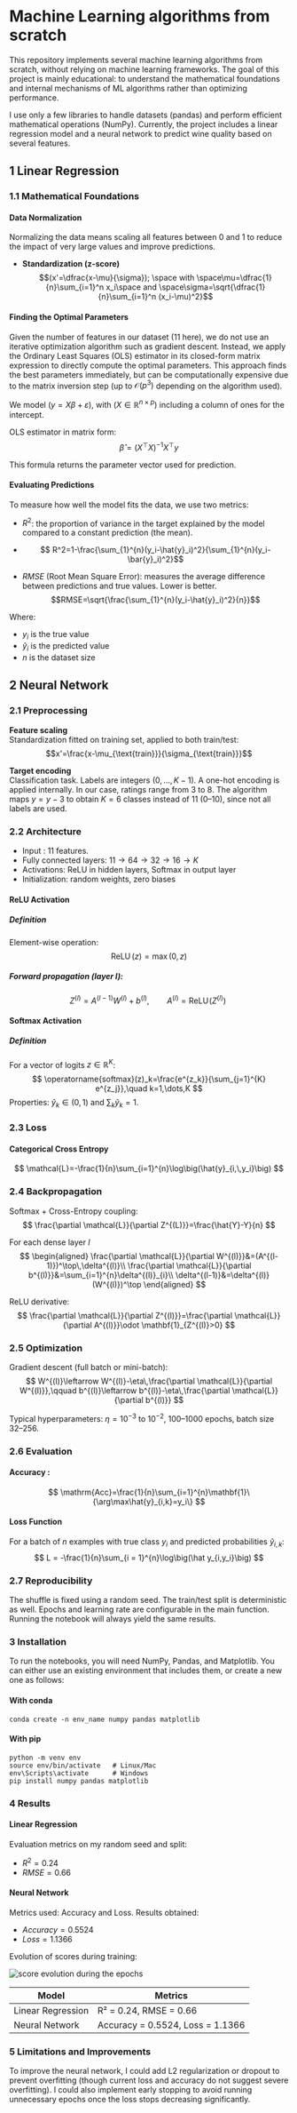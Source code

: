 # Machine Learning algorithms from scratch

This repository implements several machine learning algorithms from scratch, without relying on machine learning frameworks.
The goal of this project is mainly educational: to understand the mathematical foundations and internal mechanisms of ML algorithms rather than optimizing performance.

I use only a few libraries to handle datasets (pandas) and perform efficient mathematical operations (NumPy).
Currently, the project includes a linear regression model and a neural network to predict wine quality based on several features.
## 1 Linear Regression

### 1.1 Mathematical Foundations

#### Data Normalization

Normalizing the data means scaling all features between 0 and 1 to reduce the impact of very large values and improve predictions.

- **Standardization (z-score)**
  $$(x'=\dfrac{x-\mu}{\sigma}); \space with \space\mu=\dfrac{1}{n}\sum_{i=1}^n x_i\space and \space\sigma=\sqrt{\dfrac{1}{n}\sum_{i=1}^n (x_i-\mu)^2}$$
  
#### Finding the Optimal Parameters

Given the number of features in our dataset (11 here), we do not use an iterative optimization algorithm such as gradient descent.
Instead, we apply the Ordinary Least Squares (OLS) estimator in its closed-form matrix expression to directly compute the optimal parameters.
This approach finds the best parameters immediately, but can be computationally expensive due to the matrix inversion step (up to $\mathcal{O}(p^3)$ depending on the algorithm used).

We model $(y=X\beta+\varepsilon)$, with $(X\in\mathbb{R}^{n\times p}$) including a column of ones for the intercept.

OLS estimator in matrix form:
$$\hat{\beta}=(X^\top X)^{-1}X^\top y$$

This formula returns the parameter vector used for prediction.
#### Evaluating Predictions

To measure how well the model fits the data, we use two metrics:

- $R^2$: the proportion of variance in the target explained by the model compared to a constant prediction (the mean).
- $$ R^2=1-\frac{\sum_{1}^{n}(y_i-\hat{y}_i)^2}{\sum_{1}^{n}(y_i-\bar{y}_i)^2}$$

- $RMSE$ (Root Mean Square Error): measures the average difference between predictions and true values. Lower is better.
$$RMSE=\sqrt{\frac{\sum_{1}^{n}(y_i-\hat{y}_i)^2}{n}}$$

Where:
- $y_i$ is the true value
- $\hat{y}_i$ is the predicted value
- $n$ is the dataset size


## 2 Neural Network

### 2.1 Preprocessing

**Feature scaling**  
Standardization fitted on training set, applied to both train/test:
 $$x'=\frac{x-\mu_{\text{train}}}{\sigma_{\text{train}}}$$

**Target encoding**  
Classification task. Labels are integers $(0,\dots,K-1)$. A one-hot encoding is applied internally. In our case, ratings range from 3 to 8. The algorithm maps $y=y-3$ to obtain $K=6$ classes instead of 11 (0–10), since not all labels are used.

### 2.2 Architecture

- Input : 11 features.  
- Fully connected layers: $11\to64\to32\to16\to K$
- Activations: ReLU in hidden layers, Softmax in output layer
- Initialization: random weights, zero biases

#### ReLU Activation

##### Definition
Element-wise operation:
$$
\operatorname{ReLU}(z)=\max(0,z)
$$
##### Forward propagation (layer $l$):
$$
Z^{(l)}=A^{(l-1)}W^{(l)}+b^{(l)},\qquad
A^{(l)}=\mathrm{ReLU}\!\big(Z^{(l)}\big)\
$$

#### Softmax Activation

##### Definition
For a vector of logits $z\in\mathbb{R}^K$:
$$
\operatorname{softmax}(z)_k=\frac{e^{z_k}}{\sum_{j=1}^{K} e^{z_j}},\quad k=1,\dots,K
$$
Properties: $\hat y_k\in(0,1)$ and $\sum_k \hat y_k=1$.




### 2.3 Loss

#### Categorical Cross Entropy
$$
\mathcal{L}=-\frac{1}{n}\sum_{i=1}^{n}\log\big(\hat{y}_{i,\,y_i}\big)
$$

### 2.4 Backpropagation

Softmax + Cross-Entropy coupling:
$$
\frac{\partial \mathcal{L}}{\partial Z^{(L)}}=\frac{\hat{Y}-Y}{n}
$$

For each dense layer $l$
$$
\begin{aligned}
\frac{\partial \mathcal{L}}{\partial W^{(l)}}&=(A^{(l-1)})^\top\,\delta^{(l)}\\
\frac{\partial \mathcal{L}}{\partial b^{(l)}}&=\sum_{i=1}^{n}\delta^{(l)}_{i}\\
\delta^{(l-1)}&=\delta^{(l)}(W^{(l)})^\top
\end{aligned}
$$

ReLU derivative:
$$
\frac{\partial \mathcal{L}}{\partial Z^{(l)}}=\frac{\partial \mathcal{L}}{\partial A^{(l)}}\odot \mathbf{1}_{Z^{(l)}>0}
$$

### 2.5 Optimization

Gradient descent (full batch or mini-batch):
$$
W^{(l)}\leftarrow W^{(l)}-\eta\,\frac{\partial \mathcal{L}}{\partial W^{(l)}},\qquad
b^{(l)}\leftarrow b^{(l)}-\eta\,\frac{\partial \mathcal{L}}{\partial b^{(l)}}
$$

Typical hyperparameters: $\eta=10^{-3}$ to $10^{-2}$, $100–1000$ epochs, batch size $32–256$.

### 2.6 Evaluation

#### Accuracy :
$$
\mathrm{Acc}=\frac{1}{n}\sum_{i=1}^{n}\mathbf{1}\{\arg\max\hat{y}_{i,k}=y_i\}
$$

#### Loss Function

For a batch of $n$ examples with true class $y_i$ and predicted probabilities $\hat y_{i,k}$:
$$
L = -\frac{1}{n}\sum_{i = 1}^{n}\log\big(\hat y_{i,y_i}\big)
$$


### 2.7 Reproducibility

The shuffle is fixed using a random seed. The train/test split is deterministic as well. Epochs and learning rate are configurable in the main function. Running the notebook will always yield the same results.

### 3 Installation

To run the notebooks, you will need NumPy, Pandas, and Matplotlib.
You can either use an existing environment that includes them, or create a new one as follows:

#### With conda 

```
conda create -n env_name numpy pandas matplotlib
```

#### With pip

```
python -m venv env
source env/bin/activate   # Linux/Mac
env\Scripts\activate      # Windows
pip install numpy pandas matplotlib
```

### 4 Results

#### Linear Regression

Evaluation metrics on my random seed and split:
- $R^2=0.24$
- $RMSE=0.66$

#### Neural Network

Metrics used: Accuracy and Loss. Results obtained:
- $Accuracy=0.5524$
- $Loss = 1.1366$

Evolution of scores during training:

![score evolution during the epochs](Images/output_NeuralNetwork.png)

| Model             | Metrics                          |
| ----------------- | -------------------------------- |
| Linear Regression | R² = 0.24, RMSE = 0.66           |
| Neural Network    | Accuracy = 0.5524, Loss = 1.1366 |


### 5 Limitations and Improvements

To improve the neural network, I could add L2 regularization or dropout to prevent overfitting (though current loss and accuracy do not suggest severe overfitting).
I could also implement early stopping to avoid running unnecessary epochs once the loss stops decreasing significantly.
